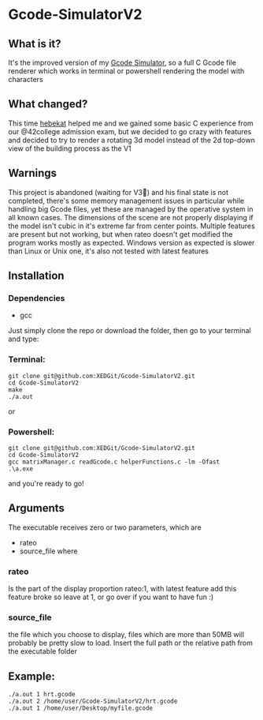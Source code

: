 # Gcode-SimulatorV2

## What is it?
It's the improved version of my [Gcode Simulator](https://github.com/XEDGit/Gcode-Simulator), so a full C Gcode file renderer 
which works in terminal or powershell rendering the model with characters

## What changed?
This time [hebekat](https://github.com/hebekat) helped me and we gained some basic C experience
from our @42college admission exam, but we decided to go crazy with features and decided to try
to render a rotating 3d model instead of the 2d top-down view of the building process as the V1

## Warnings
This project is abandoned (waiting for V3:pray:) and his final state is not completed, there's 
some memory management issues in particular while handling big Gcode files, yet these are 
managed by the operative system in all known cases.
The dimensions of the scene are not properly displaying if the model isn't cubic in it's extreme far from center points.
Multiple features are present but not working, but when rateo doesn't get modified the program works mostly as expected.
Windows version as expected is slower than Linux or Unix one, it's also not tested with latest
features

## Installation
### Dependencies
  * gcc

Just simply clone the repo or download the folder, then go to your terminal and type:
### Terminal:
    git clone git@github.com:XEDGit/Gcode-SimulatorV2.git
    cd Gcode-SimulatorV2
    make
    ./a.out
or
### Powershell:
    git clone git@github.com:XEDGit/Gcode-SimulatorV2.git
    cd Gcode-SimulatorV2
    gcc matrixManager.c readGcode.c helperFunctions.c -lm -Ofast
    .\a.exe
and you're ready to go!

## Arguments
The executable receives zero or two parameters, which are
 * rateo
 * source_file
where
### rateo
Is the part of the display proportion rateo:1, with latest feature add this feature broke so leave at 1, or go over if you want to have fun :)
### source_file
the file which you choose to display, files which are more than 50MB will probably be pretty slow to load. Insert the full path or the relative path from the executable folder

## Example:
    ./a.out 1 hrt.gcode
    ./a.out 2 /home/user/Gcode-SimulatorV2/hrt.gcode
    ./a.out 1 /home/user/Desktop/myfile.gcode
